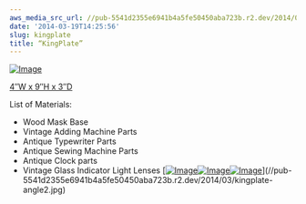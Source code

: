 ```yaml
---
aws_media_src_url: //pub-5541d2355e6941b4a5fe50450aba723b.r2.dev/2014/03/kingplate-angle2.jpg
date: '2014-03-19T14:25:56'
slug: kingplate
title: “KingPlate”
---
```


 [![Image](//pub-5541d2355e6941b4a5fe50450aba723b.r2.dev/2014/03/kingplate-angle2.jpg?w=487)](//pub-5541d2355e6941b4a5fe50450aba723b.r2.dev/2014/03/kingplate-angle2.jpg)

 [4″W x 9″H x 3″D](//pub-5541d2355e6941b4a5fe50450aba723b.r2.dev/2014/03/kingplate-angle2.jpg)

 List of Materials:

  * Wood Mask Base
 * Vintage Adding Machine Parts
 * Antique Typewriter Parts
 * Antique Sewing Machine Parts
 * Antique Clock parts
 * Vintage Glass Indicator Light Lenses
  [[![Image](//pub-5541d2355e6941b4a5fe50450aba723b.r2.dev/2014/03/kingplate-angle.jpg?w=487)](//pub-5541d2355e6941b4a5fe50450aba723b.r2.dev/2014/03/kingplate-angle.jpg)[![Image](//pub-5541d2355e6941b4a5fe50450aba723b.r2.dev/2014/03/kingplate-side.jpg?w=487)](//pub-5541d2355e6941b4a5fe50450aba723b.r2.dev/2014/03/kingplate-side.jpg)[![Image](//pub-5541d2355e6941b4a5fe50450aba723b.r2.dev/2014/03/kingplate.jpg?w=487)](//pub-5541d2355e6941b4a5fe50450aba723b.r2.dev/2014/03/kingplate.jpg)](//pub-5541d2355e6941b4a5fe50450aba723b.r2.dev/2014/03/kingplate-angle2.jpg)